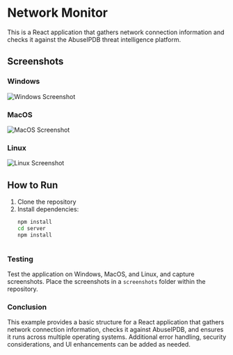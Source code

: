 # Network Monitor

This is a React application that gathers network connection information and checks it against the AbuseIPDB threat intelligence platform.

## Screenshots

### Windows
![Windows Screenshot](screenshots/windows.png)

### MacOS
![MacOS Screenshot](screenshots/macos.png)

### Linux
![Linux Screenshot](screenshots/linux.png)

## How to Run

1. Clone the repository
2. Install dependencies:
   ```bash
   npm install
   cd server
   npm install



### Testing

Test the application on Windows, MacOS, and Linux, and capture screenshots. Place the screenshots in a `screenshots` folder within the repository.

### Conclusion

This example provides a basic structure for a React application that gathers network connection information, checks it against AbuseIPDB, and ensures it runs across multiple operating systems. Additional error handling, security considerations, and UI enhancements can be added as needed.